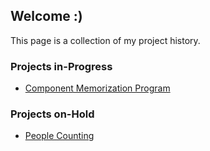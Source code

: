 ## Welcome :)

This page is a collection of my project history.

### Projects in-Progress

- [Component Memorization Program](https://github.com/LucasLWH/MS2_Trainer)

### Projects on-Hold

- [People Counting](https://github.com/LucasLWH/ppl_count_legacy/blob/master/README.md)

